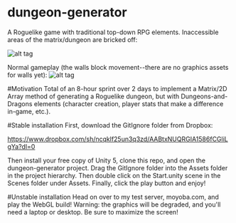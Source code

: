 # dungeon-generator
A Roguelike game with traditional top-down RPG elements. Inaccessible areas of the matrix/dungeon are bricked off:

![alt tag](https://github.com/mplawley/dungeon-generator/blob/master/Screen%20Shot%202017-03-09%20at%204.26.23%20PM.png)

Normal gameplay (the walls block movement--there are no graphics assets for walls yet):
![alt tag](https://github.com/mplawley/dungeon-generator/blob/master/Screen%20Shot%202017-03-09%20at%204.26.35%20PM.png)

#Motivation
Total of an 8-hour sprint over 2 days to implement a Matrix/2D Array method of generating a Roguelike dungeon, but with Dungeons-and-Dragons elements (character creation, player stats that make a difference in-game, etc.).

#Stable installation
First, download the GitIgnore folder from Dropbox: 

https://www.dropbox.com/sh/ncqklf25un3q3zd/AABtxNUQRGIA1586fCGliLgYa?dl=0

Then install your free copy of Unity 5, clone this repo, and open the dungeon-generator project. Drag the GitIgnore folder into the Assets folder in the project hierarchy. Then double click on the Start.unity scene in the Scenes folder under Assets. Finally, click the play button and enjoy!

#Unstable installation
Head on over to my test server, moyoba.com, and play the WebGL build! Warning: the graphics will be degraded, and you'll need a laptop or desktop. Be sure to maximize the screen!
